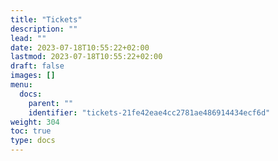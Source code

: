 ```yaml
---
title: "Tickets"
description: ""
lead: ""
date: 2023-07-18T10:55:22+02:00
lastmod: 2023-07-18T10:55:22+02:00
draft: false
images: []
menu:
  docs:
    parent: ""
    identifier: "tickets-21fe42eae4cc2781ae486914434ecf6d"
weight: 304
toc: true
type: docs
---
```

